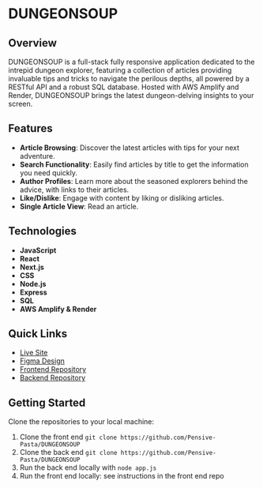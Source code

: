 # DUNGEONSOUP

## Overview

DUNGEONSOUP is a full-stack fully responsive application dedicated to the intrepid dungeon explorer, featuring a collection of articles providing invaluable tips and tricks to navigate the perilous depths, all powered by a RESTful API and a robust SQL database. Hosted with AWS Amplify and Render, DUNGEONSOUP brings the latest dungeon-delving insights to your screen.

## Features

- **Article Browsing**: Discover the latest articles with tips for your next adventure.
- **Search Functionality**: Easily find articles by title to get the information you need quickly.
- **Author Profiles**: Learn more about the seasoned explorers behind the advice, with links to their articles.
- **Like/Dislike**: Engage with content by liking or disliking articles.
- **Single Article View**: Read an article.

## Technologies

- **JavaScript**
- **React**
- **Next.js**
- **CSS**
- **Node.js**
- **Express**
- **SQL**
- **AWS Amplify & Render**

## Quick Links

- [Live Site](https://main.d1d2o9j0h46zlc.amplifyapp.com/)
- [Figma Design](https://www.figma.com/file/Ae0TnDZ4WqDPg0E0IGK4x9/DUNGEONSOUP)
- [Frontend Repository](https://github.com/Pensive-Pasta/DUNGEONSOUP)
- [Backend Repository](https://github.com/Pensive-Pasta/DUNGEONSOUP_BACKEND)

## Getting Started

Clone the repositories to your local machine:

1. Clone the front end `git clone https://github.com/Pensive-Pasta/DUNGEONSOUP`
2. Clone the back end `git clone https://github.com/Pensive-Pasta/DUNGEONSOUP`
3. Run the back end locally with `node app.js`
4. Run the front end locally: see instructions in the front end repo
